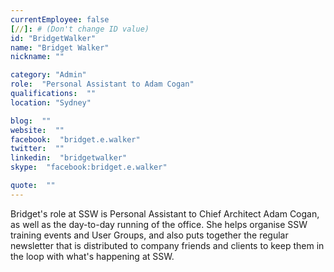 ```yaml
---
currentEmployee: false
[//]: # (Don't change ID value)
id: "BridgetWalker"
name: "Bridget Walker"
nickname: ""

category: "Admin"
role:  "Personal Assistant to Adam Cogan"
qualifications:  ""
location: "Sydney"

blog:  ""
website:  ""
facebook:  "bridget.e.walker"
twitter:  ""
linkedin:  "bridgetwalker"
skype:  "facebook:bridget.e.walker"

quote:  ""
---
```


Bridget's role at SSW is Personal Assistant to Chief Architect Adam Cogan, as well as the day-to-day running of the office. She helps organise SSW training events and User Groups, and also puts together the regular newsletter that is distributed to company friends and clients to keep them in the loop with what's happening at SSW.